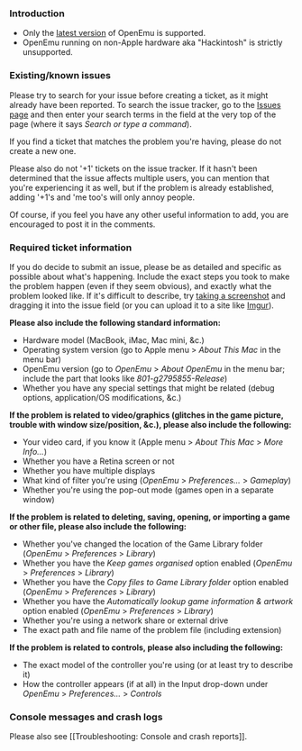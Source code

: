 ### Introduction
* Only the [latest version](https://github.com/OpenEmu/OpenEmu/releases/latest) of OpenEmu is supported.
* OpenEmu running on non-Apple hardware aka "Hackintosh" is strictly unsupported.

### Existing/known issues

Please try to search for your issue before creating a ticket, as it might already have been reported. To search the issue tracker, go to the [Issues page](https://github.com/OpenEmu/OpenEmu/issues) and then enter your search terms in the field at the very top of the page (where it says *Search or type a command*).

If you find a ticket that matches the problem you're having, please do not create a new one.

Please also do not '+1' tickets on the issue tracker. If it hasn't been determined that the issue affects multiple users, you can mention that you're experiencing it as well, but if the problem is already established, adding '+1's and 'me too's will only annoy people. 

Of course, if you feel you have any other useful information to add, you are encouraged to post it in the comments.

### Required ticket information

If you do decide to submit an issue, please be as detailed and specific as possible about what's happening. Include the exact steps you took to make the problem happen (even if they seem obvious), and exactly what the problem looked like. If it's difficult to describe, try [taking a screenshot](http://support.apple.com/kb/ph11229) and dragging it into the issue field (or you can upload it to a site like [Imgur](http://imgur.com)).

**Please also include the following standard information:**

* Hardware model (MacBook, iMac, Mac mini, &c.)
* Operating system version (go to Apple menu > *About This Mac* in the menu bar)
* OpenEmu version (go to *OpenEmu* > *About OpenEmu* in the menu bar; include the part that looks like *801-g2795855-Release*)
* Whether you have any special settings that might be related (debug options, application/OS modifications, &c.)

**If the problem is related to video/graphics (glitches in the game picture, trouble with window size/position, &c.), please also include the following:**

* Your video card, if you know it (Apple menu > *About This Mac* > *More Info...*)
* Whether you have a Retina screen or not
* Whether you have multiple displays
* What kind of filter you're using (*OpenEmu* > *Preferences...* > *Gameplay*)
* Whether you're using the pop-out mode (games open in a separate window)

**If the problem is related to deleting, saving, opening, or importing a game or other file, please also include the following:**

* Whether you've changed the location of the Game Library folder (*OpenEmu* > *Preferences* > *Library*)
* Whether you have the *Keep games organised* option enabled (*OpenEmu* > *Preferences* > *Library*)
* Whether you have the *Copy files to Game Library folder* option enabled (*OpenEmu* > *Preferences* > *Library*)
* Whether you have the *Automatically lookup game information & artwork* option enabled (*OpenEmu* > *Preferences* > *Library*)
* Whether you're using a network share or external drive
* The exact path and file name of the problem file (including extension)

**If the problem is related to controls, please also including the following:**

* The exact model of the controller you're using (or at least try to describe it)
* How the controller appears (if at all) in the Input drop-down under *OpenEmu* > *Preferences...* > *Controls*

### Console messages and crash logs

Please also see [[Troubleshooting: Console and crash reports]].